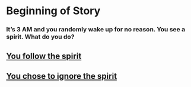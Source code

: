 # Beginning of Story
### **It’s 3 AM and you randomly wake up for no reason. You see a spirit. What do you do?**

## [You follow the spirit](follow/if-follow.md)
## [You chose to ignore the spirit](ignore/kitchen.md)